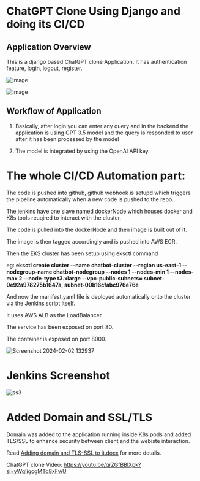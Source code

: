 # ChatGPT Clone Using Django and doing its CI/CD

## Application Overview
This is a django based ChatGPT clone Application. It has authentication feature, login, logout, register.

![image](https://github.com/SANDEEP-NAYAK/django-GPT-3.5-ChatBot/assets/77114339/0d229dc6-b67f-4989-aac6-2b0e5608a9a0)

![image](https://github.com/SANDEEP-NAYAK/django-GPT-3.5-ChatBot/assets/77114339/d94b5e58-a3ad-4786-8623-c04c75d62eb6)

## Workflow of Application
1.  Basically, after login you can enter any query and in the backend the application is using GPT 3.5 model and the query is responded to user after it has been processed by the model

2.  The model is integrated by using the OpenAI API key.

# The whole CI/CD Automation part:
The code is pushed into github, github webhook is setupd which triggers the pipeline automatically when a new code is pushed to the repo.

The jenkins have one slave named dockerNode which houses docker and K8s tools reuqired to interact with the cluster.

The code is pulled into the dockerNode and then image is built out of it.

The image is then tagged accordingly and is pushed into AWS ECR.

Then the EKS cluster has been setup using eksctl command

eg: **eksctl create cluster --name chatbot-cluster --region us-east-1 --nodegroup-name chatbot-nodegroup --nodes 1 --nodes-min 1 --nodes-max 2 --node-type t3.xlarge --vpc-public-subnets= subnet-0e92a978275b1647a, subnet-00b16cfabc976e76e**

And now the manifest.yaml file is deployed automatically onto the cluster via the Jenkins script itself.

It uses AWS ALB as the LoadBalancer.

The service has been exposed on port 80.

The container is exposed on port 8000.

![Screenshot 2024-02-02 132937](https://github.com/SANDEEP-NAYAK/django-GPT-3.5-ChatBot/assets/77114339/7fd3ffe9-4411-4b45-b027-e137edab4c8e)

# Jenkins Screenshot

![ss3](https://github.com/SANDEEP-NAYAK/django-GPT-3.5-ChatBot/assets/77114339/b6417de2-ba59-43a4-ba67-fdd98791cd72)

# Added Domain and SSL/TLS 
Domain was added to the application running inside K8s pods and added TLS/SSL to enhance security between client and the webiste interaction.

Read [Adding domain and TLS-SSL to it.docx](https://github.com/SANDEEP-NAYAK/ChatGPT-clone/blob/master/Adding%20domain%20and%20TLS-SSL%20to%20it.docx) for more details.

ChatGPT clone Video: https://youtu.be/qrZGfBBlXpk?si=yWqIigcgMTq8xFwU
